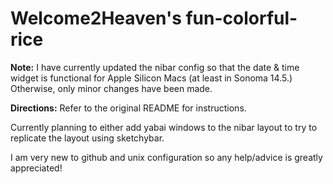 # Welcome2Heaven's fun-colorful-rice

**Note:** I have currently updated the nibar config so that the date & time widget is functional for Apple Silicon Macs (at least in Sonoma 14.5.) Otherwise, only minor changes have been made.

**Directions:** Refer to the original README for instructions.

Currently planning to either add yabai windows to the nibar layout to try to replicate the layout using sketchybar.

I am very new to github and unix configuration so any help/advice is greatly appreciated!
